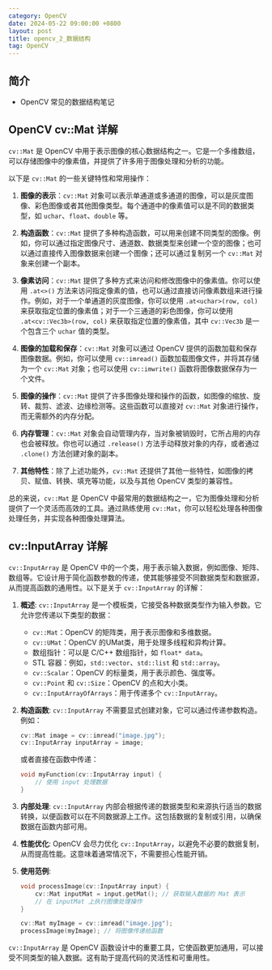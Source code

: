 ```yaml
---
category: OpenCV
date: 2024-05-22 09:00:00 +0800
layout: post
title: opencv_2_数据结构
tag: OpenCV
---
```

## 简介

+ OpenCV 常见的数据结构笔记

## OpenCV cv::Mat 详解

`cv::Mat` 是 OpenCV 中用于表示图像的核心数据结构之一。它是一个多维数组，可以存储图像中的像素值，并提供了许多用于图像处理和分析的功能。

以下是 `cv::Mat` 的一些关键特性和常用操作：

1. **图像的表示**：`cv::Mat` 对象可以表示单通道或多通道的图像，可以是灰度图像、彩色图像或者其他图像类型。每个通道中的像素值可以是不同的数据类型，如 `uchar`、`float`、`double` 等。

2. **构造函数**：`cv::Mat` 提供了多种构造函数，可以用来创建不同类型的图像。例如，你可以通过指定图像尺寸、通道数、数据类型来创建一个空的图像；也可以通过直接传入图像数据来创建一个图像；还可以通过复制另一个 `cv::Mat` 对象来创建一个副本。

3. **像素访问**：`cv::Mat` 提供了多种方式来访问和修改图像中的像素值。你可以使用 `.at<>()` 方法来访问指定像素的值，也可以通过直接访问像素数组来进行操作。例如，对于一个单通道的灰度图像，你可以使用 `.at<uchar>(row, col)` 来获取指定位置的像素值；对于一个三通道的彩色图像，你可以使用 `.at<cv::Vec3b>(row, col)` 来获取指定位置的像素值，其中 `cv::Vec3b` 是一个包含三个 `uchar` 值的类型。

4. **图像的加载和保存**：`cv::Mat` 对象可以通过 OpenCV 提供的函数加载和保存图像数据。例如，你可以使用 `cv::imread()` 函数加载图像文件，并将其存储为一个 `cv::Mat` 对象；也可以使用 `cv::imwrite()` 函数将图像数据保存为一个文件。

5. **图像的操作**：`cv::Mat` 提供了许多图像处理和操作的函数，如图像的缩放、旋转、裁剪、滤波、边缘检测等。这些函数可以直接对 `cv::Mat` 对象进行操作，而无需额外的内存分配。

6. **内存管理**：`cv::Mat` 对象会自动管理内存，当对象被销毁时，它所占用的内存也会被释放。你也可以通过 `.release()` 方法手动释放对象的内存，或者通过 `.clone()` 方法创建对象的副本。

7. **其他特性**：除了上述功能外，`cv::Mat` 还提供了其他一些特性，如图像的拷贝、赋值、转换、填充等功能，以及与其他 OpenCV 类型的兼容性。

总的来说，`cv::Mat` 是 OpenCV 中最常用的数据结构之一，它为图像处理和分析提供了一个灵活而高效的工具。通过熟练使用 `cv::Mat`，你可以轻松处理各种图像处理任务，并实现各种图像处理算法。

## cv::InputArray 详解

`cv::InputArray` 是 OpenCV 中的一个类，用于表示输入数据，例如图像、矩阵、数组等。它设计用于简化函数参数的传递，使其能够接受不同数据类型和数据源，从而提高函数的通用性。以下是关于 `cv::InputArray` 的详解：

1. **概述**:
   `cv::InputArray` 是一个模板类，它接受各种数据类型作为输入参数。它允许您传递以下类型的数据：

   - `cv::Mat`：OpenCV 的矩阵类，用于表示图像和多维数据。
   - `cv::UMat`：OpenCV 的UMat类，用于处理多线程和异构计算。
   - 数组指针：可以是 C/C++ 数组指针，如 `float* data`。
   - STL 容器：例如，`std::vector`、`std::list` 和 `std::array`。
   - `cv::Scalar`：OpenCV 的标量类，用于表示颜色、强度等。
   - `cv::Point` 和 `cv::Size`：OpenCV 的点和大小类。
   - `cv::InputArrayOfArrays`：用于传递多个 `cv::InputArray`。

2. **构造函数**:
   `cv::InputArray` 不需要显式创建对象，它可以通过传递参数构造。例如：

   ```cpp
   cv::Mat image = cv::imread("image.jpg");
   cv::InputArray inputArray = image;
   ```

   或者直接在函数中传递：

   ```cpp
   void myFunction(cv::InputArray input) {
       // 使用 input 处理数据
   }
   ```

3. **内部处理**:
   `cv::InputArray` 内部会根据传递的数据类型和来源执行适当的数据转换，以便函数可以在不同数据源上工作。这包括数据的复制或引用，以确保数据在函数内部可用。

4. **性能优化**:
   OpenCV 会尽力优化 `cv::InputArray`，以避免不必要的数据复制，从而提高性能。这意味着通常情况下，不需要担心性能开销。

5. **使用范例**:
   ```cpp
   void processImage(cv::InputArray input) {
       cv::Mat inputMat = input.getMat(); // 获取输入数据的 Mat 表示
       // 在 inputMat 上执行图像处理操作
   }

   cv::Mat myImage = cv::imread("image.jpg");
   processImage(myImage); // 将图像传递给函数
   ```

`cv::InputArray` 是 OpenCV 函数设计中的重要工具，它使函数更加通用，可以接受不同类型的输入数据。这有助于提高代码的灵活性和可重用性。